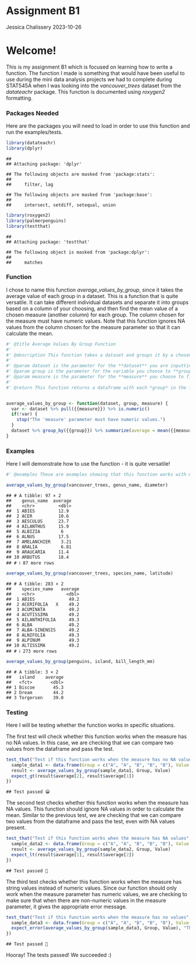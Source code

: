 Assignment B1
================
Jessica Chalissery
2023-10-26

# Welcome!

This is my assignment B1 which is focused on learning how to write a
function. The function I made is something that would have been useful
to use during the mini data analysis projects we had to complete during
STAT545A when I was looking into the *vancouver_trees* dataset from the
*datateachr* package. This function is documented using *roxygen2*
formatting.

### Packages Needed

Here are the packages you will need to load in order to use this
function and run the examples/tests.

``` r
library(datateachr)
library(dplyr)
```

    ## 
    ## Attaching package: 'dplyr'

    ## The following objects are masked from 'package:stats':
    ## 
    ##     filter, lag

    ## The following objects are masked from 'package:base':
    ## 
    ##     intersect, setdiff, setequal, union

``` r
library(roxygen2)
library(palmerpenguins)
library(testthat)
```

    ## 
    ## Attaching package: 'testthat'

    ## The following object is masked from 'package:dplyr':
    ## 
    ##     matches

### Function

I chose to name this function *average_values_by_group*, since it takes
the average value of each group in a dataset. This is a function that is
quite versatile. It can take different individual datasets and separate
it into groups based on a column of your choosing, and then find the
mean value of a chosen measure (another column) for each group. The
column chosen for the measure must have numeric values. Note that this
function ignores NA values from the column chosen for the measure
parameter so that it can calculate the mean.

``` r
#' @title Average Values By Group Function
#' 
#' @description This function takes a dataset and groups it by a chosen variable, then finds the mean value of a chosen measure for each group. 
#' 
#' @param dataset is the parameter for the **dataset** you are inputting into the function.
#' @param group is the parameter for the variable you choose to **group** the dataset by. This variable should be a column name from the dataset. 
#' @param measure is the parameter for the **measure** you choose to find the mean value of for each of the groups. The column you choose for the measure parameter must have numeric values. 
#' 
#' @return This function returns a dataframe with each *group* in the first column, and the *mean value of the measure for each group* in the second column. 


average_values_by_group <- function(dataset, group, measure) {
  var <- dataset %>% pull({{measure}}) %>% is.numeric()
  if(!var) {
    stop("The 'measure' parameter must have numeric values.")
  }
  dataset %>% group_by({{group}}) %>% summarize(average = mean({{measure}}, na.rm = TRUE))
}
```

### Examples

Here I will demonstrate how to use the function - it is quite versatile!

``` r
#' @examples These are examples showing that this function works with multiple dataset, variable and measure inputs.

average_values_by_group(vancouver_trees, genus_name, diameter)
```

    ## # A tibble: 97 × 2
    ##    genus_name  average
    ##    <chr>         <dbl>
    ##  1 ABIES         12.9 
    ##  2 ACER          10.6 
    ##  3 AESCULUS      23.7 
    ##  4 AILANTHUS     15.9 
    ##  5 ALBIZIA        6   
    ##  6 ALNUS         17.5 
    ##  7 AMELANCHIER    3.21
    ##  8 ARALIA         6.81
    ##  9 ARAUCARIA     11.4 
    ## 10 ARBUTUS       18.4 
    ## # ℹ 87 more rows

``` r
average_values_by_group(vancouver_trees, species_name, latitude) 
```

    ## # A tibble: 283 × 2
    ##    species_name   average
    ##    <chr>            <dbl>
    ##  1 ABIES             49.2
    ##  2 ACERIFOLIA   X    49.2
    ##  3 ACUMINATA         49.2
    ##  4 ACUTISSIMA        49.2
    ##  5 AILANTHIFOLIA     49.3
    ##  6 ALBA              49.2
    ##  7 ALBA-SINENSIS     49.2
    ##  8 ALNIFOLIA         49.3
    ##  9 ALPINUM           49.3
    ## 10 ALTISSIMA         49.2
    ## # ℹ 273 more rows

``` r
average_values_by_group(penguins, island, bill_length_mm)
```

    ## # A tibble: 3 × 2
    ##   island    average
    ##   <fct>       <dbl>
    ## 1 Biscoe       45.3
    ## 2 Dream        44.2
    ## 3 Torgersen    39.0

### Testing

Here I will be testing whether the function works in specific
situations.

The first test will check whether this function works when the measure
has no NA values. In this case, we are checking that we can compare two
values from the dataframe and pass the test.

``` r
test_that("Test if this function works when the measure has no NA values", {
  sample_data1 <- data.frame(Group = c("A", "A", "B", "B", "B"), Value = c(10, 20, 30, 40, 50))
  result <- average_values_by_group(sample_data1, Group, Value)
  expect_gt(result$average[2], result$average[1])
})
```

    ## Test passed 😀

The second test checks whether this function works when the measure has
NA values. This function should ignore NA values in order to calculate
the mean. Similar to the previous test, we are checking that we can
compare two values from the dataframe and pass the test, even with NA
values present.

``` r
test_that("Test if this function works when the measure has NA values", {
  sample_data2 <- data.frame(Group = c("A", "A", "B", "B", "B"), Value = c(10, 20, NA, 40, 50))
  result <- average_values_by_group(sample_data2, Group, Value)
  expect_lt(result$average[1], result$average[2])
})
```

    ## Test passed 🎉

The third test checks whether this function works when the measure has
string values instead of numeric values. Since our function should only
work when the measure parameter has numeric values, we are checking to
make sure that when there are non-numeric values in the measure
parameter, it gives the appropriate error message.

``` r
test_that("Test if this function works when the measure has no values", {
  sample_data3 <- data.frame(Group = c("A", "A", "B", "B", "B"), Value = c("one", "two", "three", "four", "five"))
  expect_error(average_values_by_group(sample_data3, Group, Value), "The 'measure' parameter must have numeric values.")
})
```

    ## Test passed 🎉

Hooray! The tests passed! We succeeded :)
